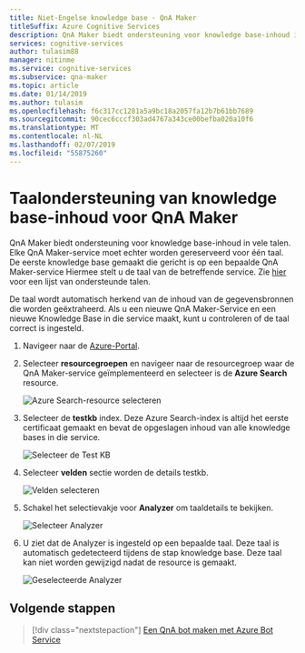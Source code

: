 ```yaml
---
title: Niet-Engelse knowledge base - QnA Maker
titleSuffix: Azure Cognitive Services
description: QnA Maker biedt ondersteuning voor knowledge base-inhoud in vele talen. Elke QnA Maker-service moet echter worden gereserveerd voor één taal. De eerste knowledge base gemaakt die gericht is op een bepaalde QnA Maker-service Hiermee stelt u de taal van de betreffende service.
services: cognitive-services
author: tulasim88
manager: nitinme
ms.service: cognitive-services
ms.subservice: qna-maker
ms.topic: article
ms.date: 01/14/2019
ms.author: tulasim
ms.openlocfilehash: f6c317cc1281a5a9bc18a2057fa12b7b61bb7689
ms.sourcegitcommit: 90cec6cccf303ad4767a343ce00befba020a10f6
ms.translationtype: MT
ms.contentlocale: nl-NL
ms.lasthandoff: 02/07/2019
ms.locfileid: "55875260"
---
```

# <a name="language-support-of-knowledge-base-content-for-qna-maker"></a>Taalondersteuning van knowledge base-inhoud voor QnA Maker
QnA Maker biedt ondersteuning voor knowledge base-inhoud in vele talen. Elke QnA Maker-service moet echter worden gereserveerd voor één taal. De eerste knowledge base gemaakt die gericht is op een bepaalde QnA Maker-service Hiermee stelt u de taal van de betreffende service. Zie [hier](../Overview/languages-supported.md) voor een lijst van ondersteunde talen.

De taal wordt automatisch herkend van de inhoud van de gegevensbronnen die worden geëxtraheerd. Als u een nieuwe QnA Maker-Service en een nieuwe Knowledge Base in die service maakt, kunt u controleren of de taal correct is ingesteld.

1. Navigeer naar de [Azure-Portal](https://portal.azure.com/).

2. Selecteer **resourcegroepen** en navigeer naar de resourcegroep waar de QnA Maker-service geïmplementeerd en selecteer is de **Azure Search** resource.

    ![Azure Search-resource selecteren](../media/qnamaker-how-to-language-kb/select-azsearch.png)

3. Selecteer de **testkb** index. Deze Azure Search-index is altijd het eerste certificaat gemaakt en bevat de opgeslagen inhoud van alle knowledge bases in die service. 

    ![Selecteer de Test KB](../media/qnamaker-how-to-language-kb/select-testkb.png)

4. Selecteer **velden** sectie worden de details testkb.

    ![Velden selecteren](../media/qnamaker-how-to-language-kb/selectfields.png)

5. Schakel het selectievakje voor **Analyzer** om taaldetails te bekijken.

    ![Selecteer Analyzer](../media/qnamaker-how-to-language-kb/select-analyzer.png)

6. U ziet dat de Analyzer is ingesteld op een bepaalde taal. Deze taal is automatisch gedetecteerd tijdens de stap knowledge base. Deze taal kan niet worden gewijzigd nadat de resource is gemaakt.

    ![Geselecteerde Analyzer](../media/qnamaker-how-to-language-kb/selected-analyzer.png)

## <a name="next-steps"></a>Volgende stappen

> [!div class="nextstepaction"]
> [Een QnA bot maken met Azure Bot Service](../Tutorials/create-qna-bot.md)
